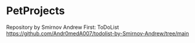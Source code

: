 # PetProjects
Repository by Smirnov Andrew
First: ToDoList https://github.com/Andr0medA007/todolist-by-Smirnov-Andrew/tree/main
